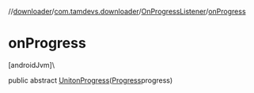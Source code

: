 //[downloader](../../../index.md)/[com.tamdevs.downloader](../index.md)/[OnProgressListener](index.md)/[onProgress](on-progress.md)

# onProgress

[androidJvm]\

public abstract [Unit](https://kotlinlang.org/api/latest/jvm/stdlib/kotlin/-unit/index.html)[onProgress](on-progress.md)([Progress](../-progress/index.md)progress)

